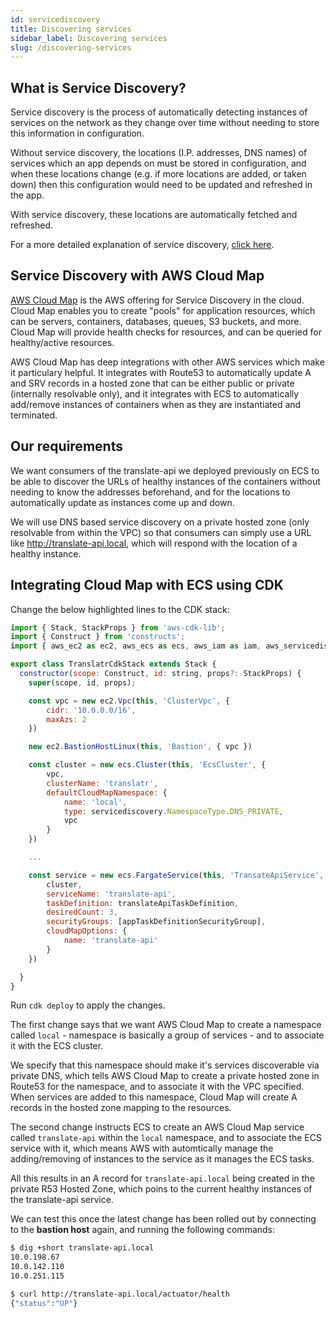 ```yaml
---
id: servicediscovery
title: Discovering services
sidebar_label: Discovering services
slug: /discovering-services
---
```


## What is Service Discovery?

Service discovery is the process of automatically detecting instances of services on the network as they change over time without needing to store this information in configuration.

Without service discovery, the locations (I.P. addresses, DNS names) of services which an app depends on must be stored in configuration, and when these locations change (e.g. if more locations are added, or taken down) then this configuration would need to be updated and refreshed in the app.

With service discovery, these locations are automatically fetched and refreshed.

For a more detailed explanation of service discovery, [click here](https://www.nginx.com/blog/service-discovery-in-a-microservices-architecture/).

## Service Discovery with AWS Cloud Map

[AWS Cloud Map](https://aws.amazon.com/cloud-map/) is the AWS offering for Service Discovery in the cloud. Cloud Map enables you to create "pools" for application resources, which can be servers, containers, databases, queues, S3 buckets, and more. Cloud Map will provide health checks for resources, and can be queried for healthy/active resources.

AWS Cloud Map has deep integrations with other AWS services which make it particulary helpful. It integrates with Route53 to automatically update A and SRV records in a hosted zone that can be either public or private (internally resolvable only), and it integrates with ECS to automatically add/remove instances of containers when as they are instantiated and terminated.

## Our requirements

We want consumers of the translate-api we deployed previously on ECS to be able to discover the URLs of healthy instances of the containers without needing to know the addresses beforehand, and for the locations to automatically update as instances come up and down.

We will use DNS based service discovery on a private hosted zone (only resolvable from within the VPC) so that consumers can simply use a URL like http://translate-api.local, which will respond with the location of a healthy instance.


## Integrating Cloud Map with ECS using CDK


Change the below highlighted lines to the CDK stack:

```javascript title="lib/translatr-cdk-stack.ts" {3,19-23,34-36}
import { Stack, StackProps } from 'aws-cdk-lib';
import { Construct } from 'constructs';
import { aws_ec2 as ec2, aws_ecs as ecs, aws_iam as iam, aws_servicediscovery as servicediscovery } from 'aws-cdk-lib';

export class TranslatrCdkStack extends Stack {
  constructor(scope: Construct, id: string, props?: StackProps) {
    super(scope, id, props);

    const vpc = new ec2.Vpc(this, 'ClusterVpc', {
        cidr: '10.0.0.0/16',
        maxAzs: 2
    })

    new ec2.BastionHostLinux(this, 'Bastion', { vpc })

    const cluster = new ecs.Cluster(this, 'EcsCluster', {
        vpc,
        clusterName: 'translatr',
        defaultCloudMapNamespace: {
            name: 'local',
            type: servicediscovery.NamespaceType.DNS_PRIVATE,
            vpc
        }
    })

    ...

    const service = new ecs.FargateService(this, 'TransateApiService', {
        cluster,
        serviceName: 'translate-api',
        taskDefinition: translateApiTaskDefinition,
        desiredCount: 3,
        securityGroups: [appTaskDefinitionSecurityGroup],
        cloudMapOptions: {
            name: 'translate-api'
        }
    })

  }
}
```

Run `cdk deploy` to apply the changes.

The first change says that we want AWS Cloud Map to create a namespace called `local` - namespace is basically a group of services - and to associate it with the ECS cluster.

We specify that this namespace should make it's services discoverable via private DNS, which tells AWS Cloud Map to create a private hosted zone in Route53 for the namespace, and to associate it with the VPC specified. When services are added to this namespace, Cloud Map will create A records in the hosted zone mapping to the resources.

The second change instructs ECS to create an AWS Cloud Map service called `translate-api` within the `local` namespace, and to associate the ECS service with it, which means AWS with automtically manage the adding/removing of instances to the service as it manages the ECS tasks.

All this results in an A record for `translate-api.local` being created in the private R53 Hosted Zone, which poins to the current healthy instances of the translate-api service.

We can test this once the latest change has been rolled out by connecting to the **bastion host** again, and running the following commands:

```bash
$ dig +short translate-api.local
10.0.198.67
10.0.142.110
10.0.251.115

$ curl http://translate-api.local/actuator/health
{"status":"UP"}
```